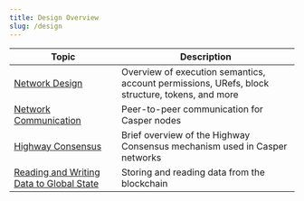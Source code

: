 ```yaml
---
title: Design Overview
slug: /design
---
```


| Topic                                                       | Description                                                                                    |
| ----------------------------------------------------------- | ---------------------------------------------------------------------------------------------- |
| [Network Design](./casper-design.md)                        | Overview of execution semantics, account permissions, URefs, block structure, tokens, and more |
| [Network Communication](./p2p.md)                           | Peer-to-peer communication for Casper nodes                                                    |
| [Highway Consensus](./highway.md)                           | Brief overview of the Highway Consensus mechanism used in Casper networks                      |
| [Reading and Writing Data to Global State](./reading-and-writing-to-the-blockchain.md) | Storing and reading data from the blockchain                        |
